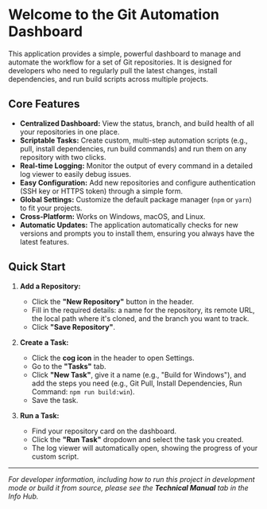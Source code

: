 # Welcome to the Git Automation Dashboard

This application provides a simple, powerful dashboard to manage and automate the workflow for a set of Git repositories. It is designed for developers who need to regularly pull the latest changes, install dependencies, and run build scripts across multiple projects.

## Core Features

- **Centralized Dashboard:** View the status, branch, and build health of all your repositories in one place.
- **Scriptable Tasks:** Create custom, multi-step automation scripts (e.g., pull, install dependencies, run build commands) and run them on any repository with two clicks.
- **Real-time Logging:** Monitor the output of every command in a detailed log viewer to easily debug issues.
- **Easy Configuration:** Add new repositories and configure authentication (SSH key or HTTPS token) through a simple form.
- **Global Settings:** Customize the default package manager (`npm` or `yarn`) to fit your projects.
- **Cross-Platform:** Works on Windows, macOS, and Linux.
- **Automatic Updates:** The application automatically checks for new versions and prompts you to install them, ensuring you always have the latest features.

## Quick Start

1.  **Add a Repository:**
    -   Click the **"New Repository"** button in the header.
    -   Fill in the required details: a name for the repository, its remote URL, the local path where it's cloned, and the branch you want to track.
    -   Click **"Save Repository"**.

2.  **Create a Task:**
    -   Click the **cog icon** in the header to open Settings.
    -   Go to the **"Tasks"** tab.
    -   Click **"New Task"**, give it a name (e.g., "Build for Windows"), and add the steps you need (e.g., Git Pull, Install Dependencies, Run Command: `npm run build:win`).
    -   Save the task.

3.  **Run a Task:**
    -   Find your repository card on the dashboard.
    -   Click the **"Run Task"** dropdown and select the task you created.
    -   The log viewer will automatically open, showing the progress of your custom script.
---
_For developer information, including how to run this project in development mode or build it from source, please see the **Technical Manual** tab in the Info Hub._
